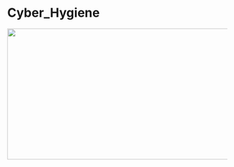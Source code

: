 # Cyber_Hygiene

<img src="https://www.bing.com/images/search?view=detailV2&ccid=M6Ll8Ikw&id=72863D05D21268682E3BAFF0C63BCA7B22A33A55&thid=OIP.M6Ll8IkwCeHPWGHDM8P73gHaEj&mediaurl=https%3a%2f%2fwww.jtownchamber.com%2fwp-content%2fuploads%2f2020%2f04%2fcyber-hygiene04302015.jpg&exph=400&expw=650&q=cyber+hygiene&simid=608015856465693925&FORM=IRPRST&ck=35B339B172910F911958D0F8D14B2FE3&selectedIndex=8&itb=0" height="300" width="900">
